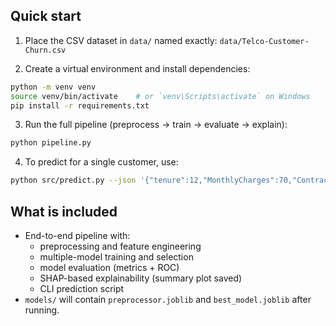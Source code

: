## Quick start
1. Place the CSV dataset in `data/` named exactly:
   `data/Telco-Customer-Churn.csv`

2. Create a virtual environment and install dependencies:
```bash
python -m venv venv
source venv/bin/activate    # or `venv\Scripts\activate` on Windows
pip install -r requirements.txt
```

3. Run the full pipeline (preprocess → train → evaluate → explain):
```bash
python pipeline.py
```

4. To predict for a single customer, use:
```bash
python src/predict.py --json '{"tenure":12,"MonthlyCharges":70,"Contract":"Month-to-month", "gender":"Female", "SeniorCitizen":0, "Partner":"No", "Dependents":"No", "PhoneService":"Yes", "MultipleLines":"No phone service", "InternetService":"DSL", "OnlineSecurity":"No", "OnlineBackup":"No","DeviceProtection":"No","TechSupport":"No","StreamingTV":"No","StreamingMovies":"No","PaperlessBilling":"Yes","PaymentMethod":"Electronic check","TotalCharges":840}'
```

## What is included
- End-to-end pipeline with:
  - preprocessing and feature engineering
  - multiple-model training and selection
  - model evaluation (metrics + ROC)
  - SHAP-based explainability (summary plot saved)
  - CLI prediction script
- `models/` will contain `preprocessor.joblib` and `best_model.joblib` after running.
